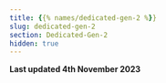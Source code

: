 ```yaml
---
title: {{% names/dedicated-gen-2 %}}
slug: dedicated-gen-2
section: Dedicated-Gen-2
hidden: true
---
```


**Last updated 4th November 2023**

